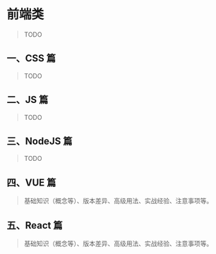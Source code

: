 # 前端类

> TODO

## 一、CSS 篇

> TODO

## 二、JS 篇

> TODO

## 三、NodeJS 篇

> TODO

## 四、VUE 篇

> 基础知识（概念等）、版本差异、高级用法、实战经验、注意事项等。

## 五、React 篇

> 基础知识（概念等）、版本差异、高级用法、实战经验、注意事项等。
